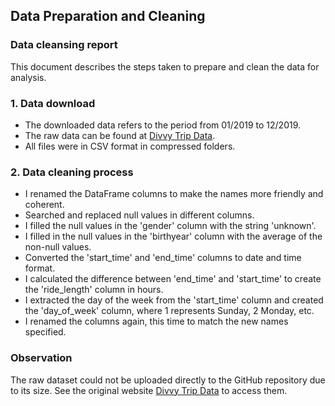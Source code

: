 ## Data Preparation and Cleaning

### Data cleansing report

This document describes the steps taken to prepare and clean the data for analysis.

### 1. Data download
- The downloaded data refers to the period from 01/2019 to 12/2019.
- The raw data can be found at [Divvy Trip Data](https://divvy-tripdata.s3.amazonaws.com/index.html).
- All files were in CSV format in compressed folders.

### 2. Data cleaning process
- I renamed the DataFrame columns to make the names more friendly and coherent.
- Searched and replaced null values in different columns.
- I filled the null values in the 'gender' column with the string 'unknown'.
- I filled in the null values in the 'birthyear' column with the average of the non-null values.
- Converted the 'start_time' and 'end_time' columns to date and time format.
- I calculated the difference between 'end_time' and 'start_time' to create the 'ride_length' column in hours.
- I extracted the day of the week from the 'start_time' column and created the 'day_of_week' column, where 1 represents Sunday, 2 Monday, etc.
- I renamed the columns again, this time to match the new names specified.
    
### Observation
The raw dataset could not be uploaded directly to the GitHub repository due to its size. See the original website [Divvy Trip Data](https://divvy-tripdata.s3.amazonaws.com/index.html) to access them.
